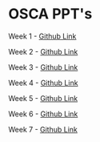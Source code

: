# OSCA PPT's

Week 1 - [Github Link](https://github.com/hunterz-killer/Sem2-Notes/blob/Main/OSCA/Week1.pdf)

Week 2 - [Github Link](https://github.com/hunterz-killer/Sem2-Notes/blob/Main/OSCA/Week2.pdf)

Week 3 - [Github Link](https://github.com/hunterz-killer/Sem2-Notes/blob/Main/OSCA/Week3.pdf)

Week 4 - [Github Link](https://github.com/hunterz-killer/Sem2-Notes/blob/Main/OSCA/Week4.pdf)

Week 5 - [Github Link](https://github.com/hunterz-killer/Sem2-Notes/blob/Main/OSCA/Week5.pdf)

Week 6 - [Github Link](https://github.com/hunterz-killer/Sem2-Notes/blob/Main/OSCA/Week6.pdf)

Week 7 - [Github Link](https://github.com/hunterz-killer/Sem2-Notes/blob/Main/OSCA/Week7.pdf)
